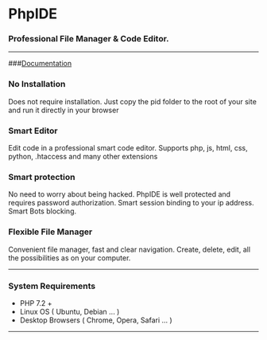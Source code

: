 # PhpIDE
### Professional File Manager & Code Editor.
___

###[Documentation](https://phpide.io/documentation/)


### No Installation
Does not require installation. Just copy the pid folder to the root of your site and run it directly in your browser
### Smart Editor
Edit code in a professional smart code editor. Supports php, js, html, css, python, .htaccess and many other extensions
### Smart protection
No need to worry about being hacked. PhpIDE is well protected and requires password authorization. Smart session binding to your ip address. Smart Bots blocking.
### Flexible File Manager
Convenient file manager, fast and clear navigation. Create, delete, edit, all the possibilities as on your computer.
___
### System Requirements
+ PHP 7.2 +
+ Linux OS ( Ubuntu, Debian ... )
+ Desktop Browsers ( Chrome, Opera, Safari ... )

___

